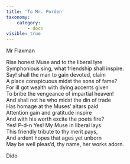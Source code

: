 ```yaml
---
title: 'To Mr. Porden'
taxonomy:
    category:
        - docs
visible: true
---
```


<div class="author">Mr Flaxman</div>

Rise honest Muse and to the liberal lyre  
Symphonious sing, what friendship shall inspire.  
Say! shall the man to gain devoted, claim  
A place conspicuous midst the sons of fame?  
For ill got wealth with dying accents given  
To bribe the vengeance of impartial heaven!  
And shall not he who midst the din of trade  
Has homage at the Muses’ altars paid  
Attention gain and gratitude inspire  
And with his worth excite the poets fire?  
Yes! P-d-n Yes! My Muse in liberal lays  
This friendly tribute to thy merit pays,  
And ardent hopes that ages yet unborn  
May be well pleas’d, thy name, her works adorn.  
  
Dido